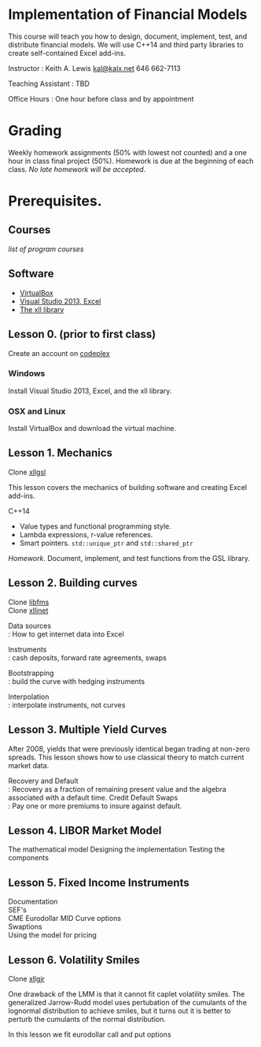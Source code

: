 # Implementation of Financial Models

<!--rationale
Provide students with skills they can use to be immediately successful.

"The biggest predictor of whether you'll succeed, Laszlo Bock outlines
in 'Work Rules!', is how you fare in a sample work test."

http://www.businessinsider.com/how-google-hires-people-2013-6
http://www.wsj.com/articles/at-google-the-science-of-working-better-1427673486
http://www.wsj.com/articles/book-review-work-rules-by-laszlo-bock-1428361249
http://www.hachettebookgroup.com/titles/laszlo-bock/work-rules/9781455554799/

Understand the mechanics of creating software.
Access and use data availabe from the internet.
Document what you build. Contract between you and client.
Test all software components.
-->

This course will teach you how to design, document, implement, test,
and distribute financial models. We will use C++14 and third party
libraries to create self-contained Excel add-ins.

Instructor
:	Keith A. Lewis [kal@kalx.net](mailto:kal@kalx.net) 646 662-7113

Teaching Assistant
:	TBD

Office Hours
:	One hour before class and by appointment

# Grading
Weekly homework assignments (50% with lowest not counted) and a one hour
in class final project (50%). Homework is due at the
beginning of each class. _No late homework will be accepted_.

# Prerequisites.

## Courses
_list of program courses_

## Software
- [VirtualBox](https://www.virtualbox.org/)
- [Visual Studio 2013, Excel](https://www.dreamspark.com/)
- [The xll library](https://xll.codeplex.com)

## Lesson 0. (prior to first class)
Create an account on [codeplex](https://codeplex.com)

### Windows
Install Visual Studio 2013, Excel, and the xll library.

### OSX and Linux
Install VirtualBox and download the virtual machine.

## Lesson 1. Mechanics
Clone [xllgsl](https://xllgsl.codeplex.com)  

This lesson covers the mechanics of building software and
creating Excel add-ins.

C++14  

- Value types and functional programming style.
- Lambda expressions, r-value references.
- Smart pointers. `std::unique_ptr` and `std::shared_ptr`

_Homework_. Document, implement, and test functions from the GSL library.

## Lesson 2. Building curves
Clone [libfms](https://libfms.codeplex.com)  
Clone [xllinet](https://xllinet.codeplex.com)  

Data sources  
:	How to get internet data into Excel
<!--
bbalibor.com is now theice.com/iba/libor
euribor.org
https://research.stlouisfed.org/fred2/release?rid=253
-->

Instruments  
:	cash deposits, forward rate agreements, swaps

Bootstrapping  
:	build the curve with hedging instruments

Interpolation  
:	interpolate instruments, not curves

## Lesson 3. Multiple Yield Curves
After 2008, yields that were previously identical began trading at
non-zero spreads. This lesson shows how to use classical theory
to match current market data.

Recovery and Default  
:	Recovery as a fraction of remaining present value and the
	algebra associated with a default time.
Credit Default Swaps  
:	Pay one or more premiums to insure against default.

## Lesson 4. LIBOR Market Model
The mathematical model
Designing the implementation
Testing the components

## Lesson 5. Fixed Income Instruments
Documentation  
SEF's  
CME Eurodollar MID Curve options  
Swaptions  
Using the model for pricing  

## Lesson 6. Volatility Smiles
Clone [xllgjr](https://xllgjr.codeplex.com)  

One drawback of the LMM is that it cannot fit caplet volatility smiles.
The generalized Jarrow-Rudd model uses pertubation of the cumulants of
the lognormal distribution to achieve smiles, but it turns out it is
better to perturb the cumulants of the normal distribution.

In this lesson we fit eurodollar call and put options
